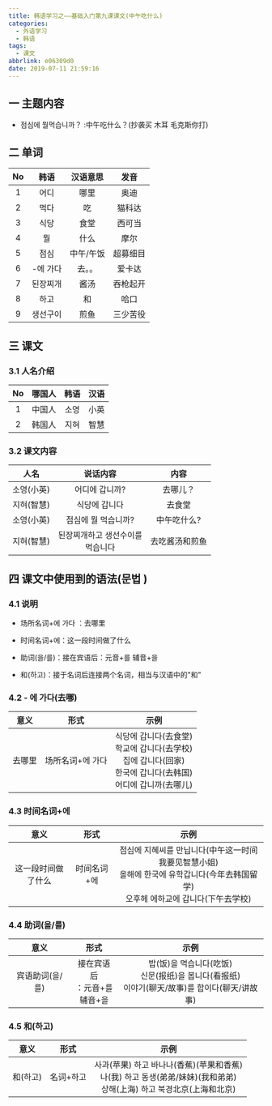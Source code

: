 ```yaml
---
title: 韩语学习之——基础入门第九课课文(中午吃什么)
categories:
  - 外语学习
  - 韩语
tags:
  - 课文
abbrlink: e06309d0
date: 2019-07-11 21:59:16
---
```


##   一 主题内容

* 점심에 뭘먹습니까？ :中午吃什么？(抄袭买 木耳 毛克斯你打)

<!--more-->



## 二 单词

|  No  |   韩语   | 汉语意思  |   发音   |
| :--: | :------: | :-------: | :------: |
|  1   |   어디   |   哪里    |   奥迪   |
|  2   |   먹다   |    吃     |  猫科达  |
|  3   |   식당   |   食堂    |  西可当  |
|  4   |    뭘    |   什么    |   摩尔   |
|  5   |   점심   | 中午/午饭 | 超募细目 |
|  6   | -에 가다 |  去。。   |  爱卡达  |
|  7   | 된장찌개 |   酱汤    | 吞枪起开 |
|  8   |   하고   |    和     |   哈口   |
|  9   | 생선구이 |   煎鱼    | 三少苦役 |

## 三 课文

### 3.1 人名介绍

|  No  | 哪国人 | 韩语 | 汉语 |
| :--: | :----: | :--: | :--: |
|  1   | 中国人 | 소영 | 小英 |
|  2   | 韩国人 | 지혀 | 智慧 |

### 3.2 课文内容

|    人名    |               说话内容                |      内容      |
| :--------: | :-----------------------------------: | :------------: |
| 소영(小英) |            어디에 갑니까?             |    去哪儿？    |
| 지혀(智慧) |             식당에 갑니다             |     去食堂     |
| 소영(小英) |          점심에 뭘 먹습니까?          |  中午吃什么?   |
| 지혀(智慧) | 된장찌개하고 생선수이를 <br/>먹습니다 | 去吃酱汤和煎鱼 |

##  四 课文中使用到的语法(문법 )

### 4.1 说明

* 场所名词+에 가다 ：去哪里

* 时间名词+에：这一段时间做了什么

* 助词(을/를)：接在宾语后：元音+를  辅音+을

* 和(하고)：接于名词后连接两个名词，相当与汉语中的"和"

  

### 4.2 - 에 가다(去哪)

|  意义  |       形式       |                             示例                             |
| :----: | :--------------: | :----------------------------------------------------------: |
| 去哪里 | 场所名词+에 가다 | 식당에  갑니다(去食堂)<br/>학교에  갑니다(去学校)<br/>집에  갑니다(回家)<br/>한국에  갑니다(去韩国)<br/>어디에 갑니까(去哪儿)<br/> |

### 4.3 时间名词+에

|        意义        |    形式     |                             示例                             |
| :----------------: | :---------: | :----------------------------------------------------------: |
| 这一段时间做了什么 | 时间名词+에 | 점심에 지혜씨를 만닙니다(中午这一时间我要见智慧小姐)<br/>올해에 한국에 유학갑니다(今年去韩国留学)<br/>오후헤 에하교에 갑니다(下午去学校)<br/> |

### 4.4 助词(을/를)

|      意义       |                    形式                     |                             示例                             |
| :-------------: | :-----------------------------------------: | :----------------------------------------------------------: |
| 宾语助词(을/를) | 接在宾语后<br/>：元音+를<br/>  辅音+을<br/> | 밥(饭)을 먹습니다(吃饭)<br/>신문(报纸)을 봅니다(看报纸)<br/>이야기(聊天/故事)를 합이다(聊天/讲故事)<br/> |

### 4.5  和(하고)

|   意义   |      形式      |                             示例                             |
| :------: | :------------: | :----------------------------------------------------------: |
| 和(하고) | 名词+하고<br/> | 사과(苹果) 하고 바나나(香蕉)(苹果和香蕉)<br/>나(我)  하고 동생(弟弟/妹妹)(我和弟弟)<br/>상해(上海) 하고 북경北京(上海和北京)<br/> |